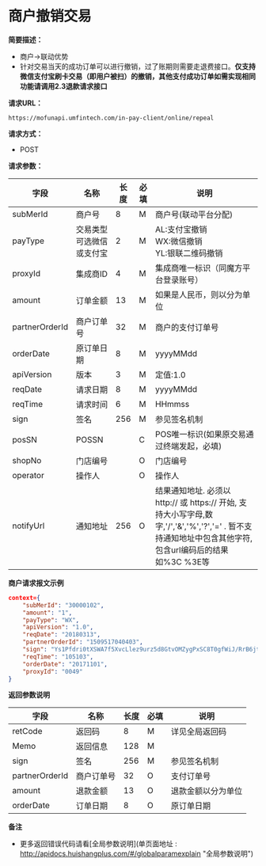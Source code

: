 # 商户撤销交易

    
**简要描述：** 

- 商户->联动优势
- 针对交易当天的成功订单可以进行撤销，过了账期则需要走退费接口。**仅支持微信支付宝刷卡交易（即用户被扫）的撤销，其他支付成功订单如需实现相同功能请调用2.3退款请求接口**

**请求URL：** 

`https://mofunapi.umfintech.com/in-pay-client/online/repeal`
  
**请求方式：**
- POST 

**请求参数：** 

|字段|名称|长度|必填|说明|
|----|----|----|----|----|
|subMerId      |	商户号	            |	8	|	M	|	商户号(联动平台分配)	|
|payType       |	交易类型可选微信或支付宝	|	2	|	M	|	AL:支付宝撤销</br>WX:微信撤销</br>YL:银联二维码撤销	|
|proxyId       |	集成商ID	            |	4	|	M	|	集成商唯一标识（同魔方平台登录账号）	|
|amount        |	订单金额	            |	13	|	M	|	如果是人民币，则以分为单位	|
|partnerOrderId|	商户订单号	        |	32	|	M	|	商户的支付订单号	|
|orderDate     |	原订单日期	        |	8	|	M	|	yyyyMMdd 	|
|apiVersion    |	版本	                |	3	|	M	|	定值:1.0	|
|reqDate       |	请求日期	            |	8	|	M	|	yyyyMMdd	|
|reqTime       |	请求时间	            |	6	|	M	|	HHmmss	|
|sign          |	签名	|	256	|	M	|	参见签名机制	|
|posSN	|	POSSN	|		|	C	|	POS唯一标识(如果原交易通过终端发起，必填)|
|shopNo        |	门店编号	|		|	O	|	门店编号	|
|operator      |	操作人	|		|	O	|	操作人	|
|notifyUrl     |	通知地址	|	256	|	O	| 	结果通知地址. 必须以 http:// 或 https:// 开始, 支持大小写字母,数字,'/','&','%','?','=' . 暂不支持通知地址中包含其他字符,包含url编码后的结果 如%3C %3E等	|

 **商户请求报文示例**

```json
context={
	"subMerId": "30000102",
	"amount": "1",
	"payType": "WX",
	"apiVersion": "1.0",
	"reqDate": "20180313",
	"partnerOrderId": "1509517040403",
	"sign": "Ys1Pfdri0tXSWA7f5XvcLlez9urz5d8GtvOMZygPxSC8T0gfWiJ/RrB6jt0YYCflhF6H7efhwIOBH4S5fQZRIHeHaQ8s33dk+vYJYH42nVzm6FMe6fSX7uWyZd6AkiXELu7mdrx0JUbknFPR+oAl98hbWkcCLZuBoTWJWtfF5MY=",
	"reqTime": "105103",
	"orderDate": "20171101",
	"proxyId": "0049"
}
```

 **返回参数说明** 

|字段|名称|长度|必填|说明|
|----|----|----|----|----|
|	retCode	|	返回码	|	8	|	M	|	详见全局返回码	|
|	Memo	|	返回信息	|	128	|	M	|		|
|	sign	|	签名	|	256	|	M	|	参见签名机制	|
|	partnerOrderId	|	商户订单号	|	32	|	O	|	支付订单号	|
|	amount	|	退款金额	|	13	|	O	|	退款金额以分为单位	|
|	orderDate	|	订单日期	|	8	|	O	|	原订单日期	|


 **备注** 
- 更多返回错误代码请看[全局参数说明](单页面地址 : http://apidocs.huishangplus.com/#/globalparamexplain "全局参数说明")


